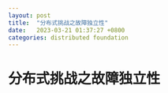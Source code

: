 ```yaml
---
layout: post
title:  "分布式挑战之故障独立性"
date:   2023-03-21 01:37:27 +0800
categories: distributed foundation
---
```


# 分布式挑战之故障独立性